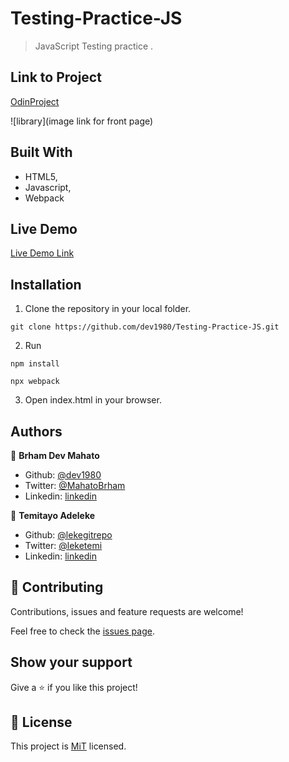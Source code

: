# Testing-Practice-JS

>JavaScript Testing practice .

## Link to Project

[OdinProject](https://www.theodinproject.com/courses/javascript/lessons/testing-practice?ref=lnav)

![library](image link for front page)

## Built With

-   HTML5,
-   Javascript,
-   Webpack


## Live Demo

[Live Demo Link]()

## Installation

1. Clone the repository in your local folder.
```
git clone https://github.com/dev1980/Testing-Practice-JS.git
```
2. Run
```
npm install
```
```
npx webpack
```
3. Open index.html in your browser.

## Authors

👤 **Brham Dev Mahato**

-   Github: [@dev1980](https://github.com/dev1980)
-   Twitter: [@MahatoBrham](https://twitter.com/MahatoBrham)
-   Linkedin: [linkedin](https://www.linkedin.com/in/dev1980/)

👤 **Temitayo Adeleke**

-   Github: [@lekegitrepo](https://github.com/lekegitrepo)
-   Twitter: [@leketemi](https://twitter.com/leketemi)
-   Linkedin: [linkedin](https://www.linkedin.com/in/adeleke-temitayo-a69125188/)

## 🤝 Contributing

Contributions, issues and feature requests are welcome!

Feel free to check the [issues page](https://github.com/dev1980/Testing-Practice-JS/issues).

## Show your support

Give a ⭐️ if you like this project!

## 📝 License

This project is [MiT](https://opensource.org/licenses/MIT) licensed.
